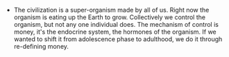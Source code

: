 - The civilization is a super-organism made by all of us. Right now the organism is eating up the Earth to grow. Collectively we control the organism, but not any one individual does. The mechanism of control is money, it's the endocrine system, the hormones of the organism. If we wanted to shift it from adolescence phase to adulthood, we do it through re-defining money.